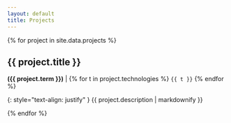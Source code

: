```yaml
---
layout: default
title: Projects
---
```

{% for project in site.data.projects %}
## {{ project.title }}
**({{ project.term }})** | {% for t in project.technologies %} ```{{ t }}``` {% endfor %}

{: style="text-align: justify" }
{{ project.description | markdownify }}

{% endfor %}